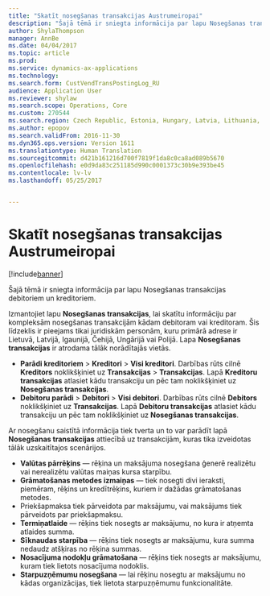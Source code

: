 ```yaml
---
title: "Skatīt nosegšanas transakcijas Austrumeiropai"
description: "Šajā tēmā ir sniegta informācija par lapu Nosegšanas transakcijas debitoriem un kreditoriem."
author: ShylaThompson
manager: AnnBe
ms.date: 04/04/2017
ms.topic: article
ms.prod: 
ms.service: dynamics-ax-applications
ms.technology: 
ms.search.form: CustVendTransPostingLog_RU
audience: Application User
ms.reviewer: shylaw
ms.search.scope: Operations, Core
ms.custom: 270544
ms.search.region: Czech Republic, Estonia, Hungary, Latvia, Lithuania, Poland
ms.author: epopov
ms.search.validFrom: 2016-11-30
ms.dyn365.ops.version: Version 1611
ms.translationtype: Human Translation
ms.sourcegitcommit: d421b161216d700f7819f1da8c0ca8ad089b5670
ms.openlocfilehash: e0d9da83c251185d990c0001373c30b9e393be45
ms.contentlocale: lv-lv
ms.lasthandoff: 05/25/2017


---
```


# <a name="view-transactions-on-settlement-for-eastern-europe"></a>Skatīt nosegšanas transakcijas Austrumeiropai

[!include[banner](../includes/banner.md)]


Šajā tēmā ir sniegta informācija par lapu Nosegšanas transakcijas debitoriem un kreditoriem.

Izmantojiet lapu **Nosegšanas transakcijas**, lai skatītu informāciju par kompleksām nosegšanas transakcijām kādam debitoram vai kreditoram. Šis līdzeklis ir pieejams tikai juridiskām personām, kuru primārā adrese ir Lietuvā, Latvijā, Igaunijā, Čehijā, Ungārijā vai Polijā. Lapa **Nosegšanas transakcijas** ir atrodama tālāk norādītajās vietās.

-   **Parādi kreditoriem** &gt; **Kreditori** &gt; **Visi kreditori**. Darbības rūts cilnē **Kreditors** noklikšķiniet uz **Transakcijas** &gt; **Transakcijas**. Lapā **Kreditoru transakcijas** atlasiet kādu transakciju un pēc tam noklikšķiniet uz **Nosegšanas transakcijas**.
-   **Debitoru parādi** &gt; **Debitori** &gt; **Visi debitori**. Darbības rūts cilnē **Debitors** noklikšķiniet uz **Transakcijas**. Lapā **Debitoru transakcijas** atlasiet kādu transakciju un pēc tam noklikšķiniet uz **Nosegšanas transakcijas**.

Ar nosegšanu saistītā informācija tiek tverta un to var parādīt lapā **Nosegšanas transakcijas** attiecībā uz transakcijām, kuras tika izveidotas tālāk uzskaitītajos scenārijos.

-   **Valūtas pārrēķins** — rēķina un maksājuma nosegšana ģenerē realizētu vai nerealizētu valūtas maiņas kursa starpību.
-   **Grāmatošanas metodes izmaiņas** — tiek nosegti divi ieraksti, piemēram, rēķins un kredītrēķins, kuriem ir dažādas grāmatošanas metodes.
-   Priekšapmaksa tiek pārveidota par maksājumu, vai maksājums tiek pārveidots par priekšapmaksu.
-   **Termiņatlaide** — rēķins tiek nosegts ar maksājumu, no kura ir atņemta atlaides summa.
-   **Sīknaudas starpība** — rēķins tiek nosegts ar maksājumu, kura summa nedaudz atšķiras no rēķina summas.
-   **Nosacījuma nodokļu grāmatošana** — rēķins tiek nosegts ar maksājumu, kuram tiek lietots nosacījuma nodoklis.
-   **Starpuzņēmumu nosegšana** — lai rēķinu nosegtu ar maksājumu no kādas organizācijas, tiek lietota starpuzņēmumu funkcionalitāte.





